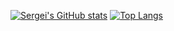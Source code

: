 [![Sergei's GitHub stats](https://github-readme-stats.vercel.app/api?username=callmestech&show_icons=true&theme=cobalt&hide=stars)](https://github.com/anuraghazra/github-readme-stats)
[![Top Langs](https://github-readme-stats.vercel.app/api/top-langs/?username=callmestech&layout=compact&theme=cobalt)](https://github.com/anuraghazra/github-readme-stats)

